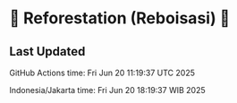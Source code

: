
# 🌳 Reforestation (Reboisasi) 🌲

## Last Updated

GitHub Actions time: Fri Jun 20 11:19:37 UTC 2025

Indonesia/Jakarta time: Fri Jun 20 18:19:37 WIB 2025
